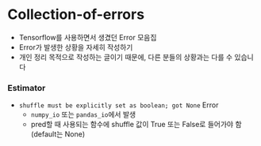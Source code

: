 # Collection-of-errors
- Tensorflow를 사용하면서 생겼던 Error 모음집
- Error가 발생한 상황을 자세히 작성하기
- 개인 정리 목적으로 작성하는 글이기 때문에, 다른 분들의 상황과는 다를 수 있습니다

### Estimator
- ```shuffle must be explicitly set as boolean; got None``` Error
    - ```numpy_io``` 또는 ```pandas_io```에서 발생
    - pred할 때 사용되는 함수에 shuffle 값이 True 또는 False로 들어가야 함(default는 None)

    